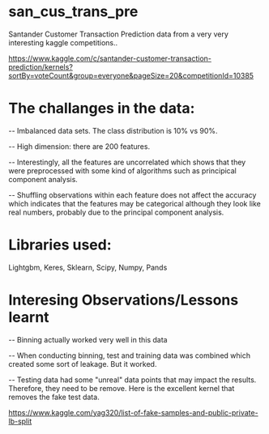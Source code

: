 # san_cus_trans_pre
Santander Customer Transaction Prediction data from a very very interesting kaggle competitions..

https://www.kaggle.com/c/santander-customer-transaction-prediction/kernels?sortBy=voteCount&group=everyone&pageSize=20&competitionId=10385

# The challanges in the data:

-- Imbalanced data sets. The class distribution is 10% vs 90%.

-- High dimension: there are 200 features.

-- Interestingly, all the features are uncorrelated which shows that they were preprocessed with some kind of algorithms such as principical component analysis.

-- Shuffling observations within each feature does not affect the accuracy which indicates that the features may be categorical although they look like real numbers, probably due to the principal component analysis.


# Libraries used:

Lightgbm, Keres, Sklearn, Scipy, Numpy, Pands

# Interesing Observations/Lessons learnt

-- Binning actually worked very well in this data

-- When conducting binning, test and training data was combined which created some sort of leakage. But it worked.

-- Testing data had some "unreal" data points that may impact the results. Therefore, they need to be remove. Here is the excellent kernel that removes the fake test data.

https://www.kaggle.com/yag320/list-of-fake-samples-and-public-private-lb-split


